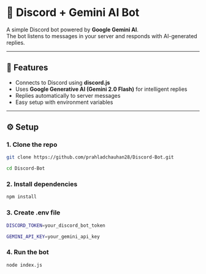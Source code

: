 # 🤖 Discord + Gemini AI Bot

A simple Discord bot powered by **Google Gemini AI**.  
The bot listens to messages in your server and responds with AI-generated replies.

---

## 🚀 Features
- Connects to Discord using **discord.js**
- Uses **Google Generative AI (Gemini 2.0 Flash)** for intelligent replies
- Replies automatically to server messages
- Easy setup with environment variables

---

## ⚙️ Setup

### 1. Clone the repo
```bash
git clone https://github.com/prahladchauhan28/Discord-Bot.git

cd Discord-Bot
```
### 2. Install dependencies
```bash
npm install
```
### 3. Create .env file
```bash
DISCORD_TOKEN=your_discord_bot_token

GEMINI_API_KEY=your_gemini_api_key

```
### 4. Run the bot
```bash
node index.js

```
